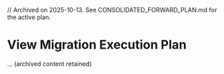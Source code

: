// Archived on 2025-10-13. See CONSOLIDATED_FORWARD_PLAN.md for the active plan.

# View Migration Execution Plan

... (archived content retained)






